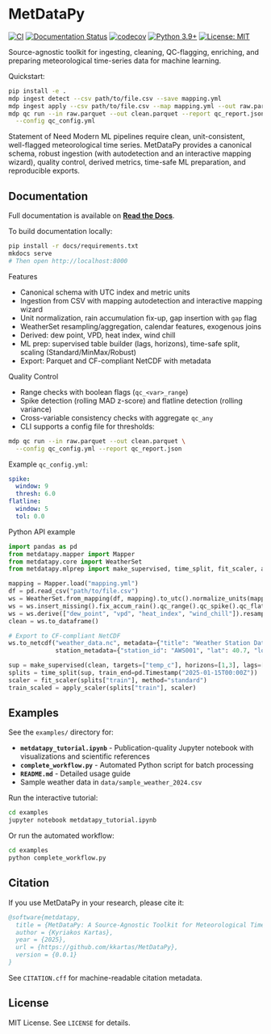 # MetDataPy

[![CI](https://github.com/kkartas/MetDataPy/actions/workflows/ci.yml/badge.svg)](https://github.com/kkartas/MetDataPy/actions/workflows/ci.yml)
[![Documentation Status](https://readthedocs.org/projects/metdatapy/badge/?version=latest)](https://metdatapy.readthedocs.io/en/latest/?badge=latest)
[![codecov](https://codecov.io/gh/kkartas/MetDataPy/branch/main/graph/badge.svg)](https://codecov.io/gh/kkartas/MetDataPy)
[![Python 3.9+](https://img.shields.io/badge/python-3.9+-blue.svg)](https://www.python.org/downloads/)
[![License: MIT](https://img.shields.io/badge/License-MIT-yellow.svg)](https://opensource.org/licenses/MIT)

Source-agnostic toolkit for ingesting, cleaning, QC-flagging, enriching, and preparing meteorological time-series data for machine learning.

Quickstart:

```bash
pip install -e .
mdp ingest detect --csv path/to/file.csv --save mapping.yml
mdp ingest apply --csv path/to/file.csv --map mapping.yml --out raw.parquet
mdp qc run --in raw.parquet --out clean.parquet --report qc_report.json \
  --config qc_config.yml
```

Statement of Need
Modern ML pipelines require clean, unit-consistent, well-flagged meteorological time series. MetDataPy provides a canonical schema, robust ingestion (with autodetection and an interactive mapping wizard), quality control, derived metrics, time-safe ML preparation, and reproducible exports.

## Documentation

Full documentation is available on **[Read the Docs](https://metdatapy.readthedocs.io/)**.

To build documentation locally:
```bash
pip install -r docs/requirements.txt
mkdocs serve
# Then open http://localhost:8000
```

Features
- Canonical schema with UTC index and metric units
- Ingestion from CSV with mapping autodetection and interactive mapping wizard
- Unit normalization, rain accumulation fix-up, gap insertion with `gap` flag
- WeatherSet resampling/aggregation, calendar features, exogenous joins
- Derived: dew point, VPD, heat index, wind chill
- ML prep: supervised table builder (lags, horizons), time-safe split, scaling (Standard/MinMax/Robust)
- Export: Parquet and CF-compliant NetCDF with metadata

Quality Control
- Range checks with boolean flags (`qc_<var>_range`)
- Spike detection (rolling MAD z-score) and flatline detection (rolling variance)
- Cross-variable consistency checks with aggregate `qc_any`
- CLI supports a config file for thresholds:

```bash
mdp qc run --in raw.parquet --out clean.parquet \
  --config qc_config.yml --report qc_report.json
```

Example `qc_config.yml`:
```yaml
spike:
  window: 9
  thresh: 6.0
flatline:
  window: 5
  tol: 0.0
```

Python API example
```python
import pandas as pd
from metdatapy.mapper import Mapper
from metdatapy.core import WeatherSet
from metdatapy.mlprep import make_supervised, time_split, fit_scaler, apply_scaler

mapping = Mapper.load("mapping.yml")
df = pd.read_csv("path/to/file.csv")
ws = WeatherSet.from_mapping(df, mapping).to_utc().normalize_units(mapping)
ws = ws.insert_missing().fix_accum_rain().qc_range().qc_spike().qc_flatline().qc_consistency()
ws = ws.derive(["dew_point", "vpd", "heat_index", "wind_chill"]).resample("1H").calendar_features()
clean = ws.to_dataframe()

# Export to CF-compliant NetCDF
ws.to_netcdf("weather_data.nc", metadata={"title": "Weather Station Data"}, 
             station_metadata={"station_id": "AWS001", "lat": 40.7, "lon": -74.0})

sup = make_supervised(clean, targets=["temp_c"], horizons=[1,3], lags=[1,2,3])
splits = time_split(sup, train_end=pd.Timestamp("2025-01-15T00:00Z"))
scaler = fit_scaler(splits["train"], method="standard")
train_scaled = apply_scaler(splits["train"], scaler)
```

## Examples

See the `examples/` directory for:
- **`metdatapy_tutorial.ipynb`** - Publication-quality Jupyter notebook with visualizations and scientific references
- **`complete_workflow.py`** - Automated Python script for batch processing
- **`README.md`** - Detailed usage guide
- Sample weather data in `data/sample_weather_2024.csv`

Run the interactive tutorial:
```bash
cd examples
jupyter notebook metdatapy_tutorial.ipynb
```

Or run the automated workflow:
```bash
cd examples
python complete_workflow.py
```

## Citation

If you use MetDataPy in your research, please cite it:

```bibtex
@software{metdatapy,
  title = {MetDataPy: A Source-Agnostic Toolkit for Meteorological Time-Series Data},
  author = {Kyriakos Kartas},
  year = {2025},
  url = {https://github.com/kkartas/MetDataPy},
  version = {0.0.1}
}
```

See `CITATION.cff` for machine-readable citation metadata.

## License

MIT License. See `LICENSE` for details.


